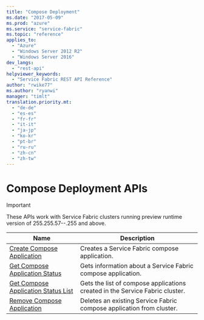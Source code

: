 ```yaml
---
title: "Compose Deployment"
ms.date: "2017-05-09"
ms.prod: "azure"
ms.service: "service-fabric"
ms.topic: "reference"
applies_to: 
  - "Azure"
  - "Windows Server 2012 R2"
  - "Windows Server 2016"
dev_langs: 
  - "rest-api"
helpviewer_keywords: 
  - "Service Fabric REST API Reference"
author: "rwike77"
ms.author: "ryanwi"
manager: "timlt"
translation.priority.mt: 
  - "de-de"
  - "es-es"
  - "fr-fr"
  - "it-it"
  - "ja-jp"
  - "ko-kr"
  - "pt-br"
  - "ru-ru"
  - "zh-cn"
  - "zh-tw"
---
```



# Compose Deployment APIs



> [!IMPORTANT]
>
>  These APIs work with Service Fabric clusters running preview runtime version of 255.255.57--.255 and above.
>

| Name | Description |
| --- | --- |
| [Create Compose Application](sfclient-api-createcomposeapplication.md) | Creates a Service Fabric compose application.<br/> |
| [Get Compose Application Status](sfclient-api-getcomposeapplicationstatus.md) | Gets information about a Service Fabric compose application.<br/> |
| [Get Compose Application Status List](sfclient-api-getcomposeapplicationstatuslist.md) | Gets the list of compose applications created in the Service Fabric cluster.<br/> |
| [Remove Compose Application](sfclient-api-removecomposeapplication.md) | Deletes an existing Service Fabric compose application from cluster.<br/> |

